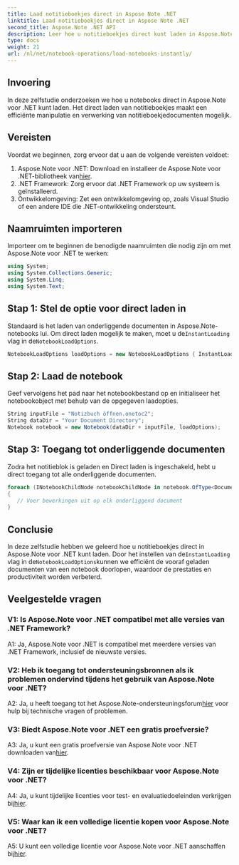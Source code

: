 ```yaml
---
title: Laad notitieboekjes direct in Aspose Note .NET
linktitle: Laad notitieboekjes direct in Aspose Note .NET
second_title: Aspose.Note .NET API
description: Leer hoe u notitieboekjes direct kunt laden in Aspose.Note voor .NET om de efficiëntie en productiviteit van documentverwerking te verbeteren.
type: docs
weight: 21
url: /nl/net/notebook-operations/load-notebooks-instantly/
---
```

## Invoering

In deze zelfstudie onderzoeken we hoe u notebooks direct in Aspose.Note voor .NET kunt laden. Het direct laden van notitieboekjes maakt een efficiënte manipulatie en verwerking van notitieboekjedocumenten mogelijk.

## Vereisten

Voordat we beginnen, zorg ervoor dat u aan de volgende vereisten voldoet:

1.  Aspose.Note voor .NET: Download en installeer de Aspose.Note voor .NET-bibliotheek van[hier](https://releases.aspose.com/note/net/).
2. .NET Framework: Zorg ervoor dat .NET Framework op uw systeem is geïnstalleerd.
3. Ontwikkelomgeving: Zet een ontwikkelomgeving op, zoals Visual Studio of een andere IDE die .NET-ontwikkeling ondersteunt.

## Naamruimten importeren

Importeer om te beginnen de benodigde naamruimten die nodig zijn om met Aspose.Note voor .NET te werken:

```csharp
using System;
using System.Collections.Generic;
using System.Linq;
using System.Text;
```

## Stap 1: Stel de optie voor direct laden in

 Standaard is het laden van onderliggende documenten in Aspose.Note-notebooks lui. Om direct laden mogelijk te maken, moet u de`InstantLoading` vlag in de`NotebookLoadOptions`.

```csharp
NotebookLoadOptions loadOptions = new NotebookLoadOptions { InstantLoading = true };
```

## Stap 2: Laad de notebook

Geef vervolgens het pad naar het notebookbestand op en initialiseer het notebookobject met behulp van de opgegeven laadopties.

```csharp
String inputFile = "Notizbuch öffnen.onetoc2";
String dataDir = "Your Document Directory";
Notebook notebook = new Notebook(dataDir + inputFile, loadOptions);
```

## Stap 3: Toegang tot onderliggende documenten

Zodra het notitieblok is geladen en Direct laden is ingeschakeld, hebt u direct toegang tot alle onderliggende documenten.

```csharp
foreach (INotebookChildNode notebookChildNode in notebook.OfType<Document>()) 
{
   // Voer bewerkingen uit op elk onderliggend document
}
```

## Conclusie

In deze zelfstudie hebben we geleerd hoe u notitieboekjes direct in Aspose.Note voor .NET kunt laden. Door het instellen van de`InstantLoading` vlag in de`NotebookLoadOptions`kunnen we efficiënt de vooraf geladen documenten van een notebook doorlopen, waardoor de prestaties en productiviteit worden verbeterd.

## Veelgestelde vragen

### V1: Is Aspose.Note voor .NET compatibel met alle versies van .NET Framework?

A1: Ja, Aspose.Note voor .NET is compatibel met meerdere versies van .NET Framework, inclusief de nieuwste versies.

### V2: Heb ik toegang tot ondersteuningsbronnen als ik problemen ondervind tijdens het gebruik van Aspose.Note voor .NET?

 A2: Ja, u heeft toegang tot het Aspose.Note-ondersteuningsforum[hier](https://forum.aspose.com/c/note/28) voor hulp bij technische vragen of problemen.

### V3: Biedt Aspose.Note voor .NET een gratis proefversie?

 A3: Ja, u kunt een gratis proefversie van Aspose.Note voor .NET downloaden van[hier](https://releases.aspose.com/).

### V4: Zijn er tijdelijke licenties beschikbaar voor Aspose.Note voor .NET?

 A4: Ja, u kunt tijdelijke licenties voor test- en evaluatiedoeleinden verkrijgen bij[hier](https://purchase.aspose.com/temporary-license/).

### V5: Waar kan ik een volledige licentie kopen voor Aspose.Note voor .NET?

 A5: U kunt een volledige licentie voor Aspose.Note voor .NET aanschaffen bij[hier](https://purchase.aspose.com/buy).